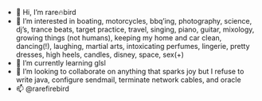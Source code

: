 - 👋 Hi, I’m rare🔥bird 
- 👀 I’m interested in boating, motorcycles, bbq’ing, photography, science, dj’s, trance beats, target practice, travel, singing, piano, guitar, mixology, growing things (not humans), keeping my home and car clean, dancing(!), laughing, martial arts, intoxicating perfumes, lingerie, pretty dresses, high heels, candles, disney, space, sex(+) 
- 🌱 I’m currently learning glsl 
- 💞️ I’m looking to collaborate on anything that sparks joy but I refuse to write java, configure sendmail, terminate network cables, and oracle
- 📫 @rarefirebird

<!---
rarefirebird/rarefirebird is a ✨ special ✨ repository because its `README.md` (this file) appears on your GitHub profile.
You can click the Preview link to take a look at your changes.
--->
